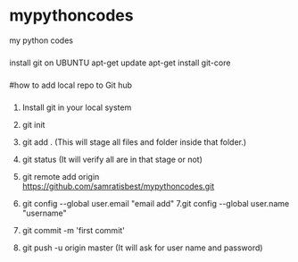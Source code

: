 # mypythoncodes
my python codes
###
install git on UBUNTU
apt-get update
apt-get install git-core
###

#how to add local repo to Git hub
###
1. Install git in your local system
2. git init
3. git add .
(This will stage all files and folder inside that folder.)

4. git status
(It will verify all are in that stage or not)

5. git remote add origin https://github.com/samratisbest/mypythoncodes.git
6. git config --global user.email "email add"
7.git config --global user.name "username"
8. git commit -m 'first commit'
9. git push -u origin master 
(It will ask for user name and password)
###
